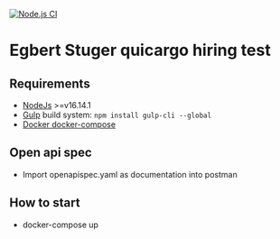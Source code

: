 [![Node.js CI](https://github.com/eastuger/quicargo-test/actions/workflows/node.js.yml/badge.svg)](https://github.com/eastuger/quicargo-test/actions/workflows/node.js.yml)

# Egbert Stuger quicargo hiring test

## Requirements
- [NodeJs](https://nodejs.org/) >=v16.14.1
- [Gulp](https://gulpjs.com/) build system: `npm install gulp-cli --global`
- [Docker docker-compose](https://www.docker.com/get-started/) 

## Open api spec
- Import openapispec.yaml as documentation into postman 

## How to start
- docker-compose up
